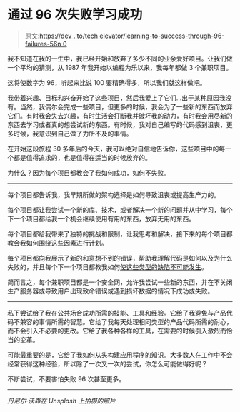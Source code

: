 # 通过 96 次失败学习成功

> 原文:[https://dev . to/tech elevator/learning-to-success-through-96-failures-56n 0](https://dev.to/techelevator/learning-to-succeed-through-96-failures-56n0)

我不知道在我的一生中，我已经开始和放弃了多少不同的业余爱好项目。让我们做一个平均的猜测，从 1987 年我开始以编程为乐以来，我每年都做 3 个兼职项目。

这将使数字为 96，听起来比说 100 要精确得多，所以我们就这样做吧。

我带着兴趣、目标和兴奋开始了这些项目，然后我爱上了它们...出于某种原因我没有。当然，我偶尔会完成一些项目，但更多的时候，我会为了一些新的东西而放弃它们。有时我会失去兴趣，有时生活会打断我并破坏我的动力，有时我会用尽新的东西去学习或者真的想尝试新的东西。有时候，我对自己编写的代码感到沮丧，更多时候，我意识到自己做了力所不及的事情。

在开始这段旅程 30 多年后的今天，我可以绝对自信地告诉你，这些项目中的每一个都是值得追求的，也是值得在适当的时候放弃的。

为什么？因为每个项目都教会了我如何成功，如何不失败。

* * *

每个项目都告诉我，我早期所做的架构选择是如何导致沮丧或提高生产力的。

每个项目都让我尝试一个新的库、技术，或者解决一个新的问题并从中学习，每个下一个项目都给我一个机会继续使用有用的东西，放弃无用的东西。

每个项目都给我带来了独特的挑战和限制，让我思考和解决，接下来的每个项目都教会我如何围绕这些因素进行计划。

每个项目都向我展示了新的和意想不到的错误，帮助我理解代码是如何以及为什么失败的，并且每个下一个项目都教我如何[使这些类型的缺陷不可能发生](https://dev.to/integerman/making-defects-impossible-16c)。

简而言之，每个兼职项目都是一个安全网，允许我尝试一些新的东西，并在不关闭生产服务器或导致用户出现致命错误或遇到损坏数据的情况下成功或失败。

* * *

私下尝试给了我在公共场合成功所需的技能、工具和经验。它给了我避免与产品代码不兼容的事情所需的智慧。它给了我每天处理相同类型的产品代码所需的耐心，而不会引入不必要的更改。它给了我各种各样的工具，在需要的时候引入激烈而恰当的变革。

可能最重要的是，它给了我如何从头构建应用程序的知识。大多数人在工作中不会经常获得这种经验，所以除了一次又一次的尝试，你怎么可能做得好呢？

不断尝试，不要害怕失败 96 次甚至更多。

* * *

*丹尼尔·沃森在 Unsplash 上拍摄的照片*